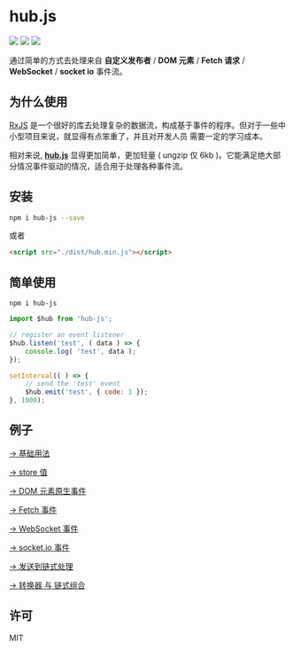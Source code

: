 # hub.js

[![](https://img.shields.io/badge/npm-v0.1.2-green.svg)](https://www.npmjs.org/package/hub-js)
[![](https://img.shields.io/badge/size-%3C7kb-blue.svg)](https://www.npmjs.org/package/hub-js)
[![](https://img.shields.io/badge/Browser-%3E%3DIE8-blue.svg)](https://www.npmjs.org/package/hub-js)

通过简单的方式去处理来自 **自定义发布者** / **DOM 元素** / **Fetch 请求** / **WebSocket** / **socket io** 事件流。

## 为什么使用

[RxJS](https://github.com/reactivex/rxjs) 是一个很好的库去处理复杂的数据流，构成基于事件的程序。但对于一些中小型项目来说，就显得有点笨重了，并且对开发人员 需要一定的学习成本。

相对来说, **[hub.js](https://github.com/yyued/hub.js)** 显得更加简单，更加轻量 ( ungzip 仅 6kb )。它能满足绝大部分情况事件驱动的情况，适合用于处理各种事件流。

## 安装

```sh
npm i hub-js --save
```

或者

```html
<script src="./dist/hub.min.js"></script>
```

## 简单使用
`npm i hub-js`

```js
import $hub from 'hub-js';

// register an event listener
$hub.listen('test', ( data ) => {
    console.log( 'test', data );
});

setInterval(( ) => {
    // send the 'test' event
    $hub.emit('test', { code: 1 });
}, 1000);
```

## 例子

[→ 基础用法](https://github.com/yyued/hub.js/blob/master/example/basic_use.html)

[→ store 值](https://github.com/yyued/hub.js/blob/master/example/store_value.html)

[→ DOM 元素原生事件](https://github.com/yyued/hub.js/blob/master/example/native_event_from_dom.html)

[→ Fetch 事件](https://github.com/yyued/hub.js/blob/master/example/fetch_event.html)

[→ WebSocket 事件](https://github.com/yyued/hub.js/blob/master/example/websocket_event.html)

[→ socket.io 事件](https://github.com/yyued/hub.js/blob/master/example/socket_io_event.html)

[→ 发送到链式处理](https://github.com/yyued/hub.js/blob/master/example/emit_chain.html)

[→ 转换器 与 链式组合](https://github.com/yyued/hub.js/blob/master/example/converter_chaining.html)

## 许可

MIT
